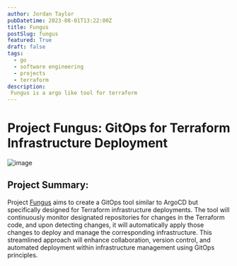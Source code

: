 ```yaml
---
author: Jordan Taylor
pubDatetime: 2023-08-01T13:22:00Z
title: Fungus
postSlug: fungus
featured: True
draft: false
tags:
  - go
  - software engineering
  - projects
  - terraform
description:
 Fungus is a argo like tool for terraform
---
```


# Project Fungus: GitOps for Terraform Infrastructure Deployment

![image](https://github.com/JustJordanT/Fungus/assets/38886930/065f2f78-1e7c-474a-9888-6607dade2198)

## Project Summary:
Project [Fungus](https://github.com/JustJordanT/Fungus) aims to create a GitOps tool similar to ArgoCD but specifically designed for Terraform infrastructure deployments. The tool will continuously monitor designated repositories for changes in the Terraform code, and upon detecting changes, it will automatically apply those changes to deploy and manage the corresponding infrastructure. This streamlined approach will enhance collaboration, version control, and automated deployment within infrastructure management using GitOps principles.

